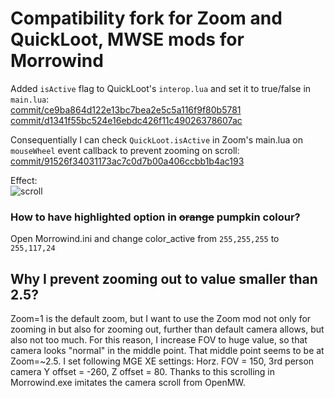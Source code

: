 # Compatibility fork for Zoom and QuickLoot, MWSE mods for Morrowind

Added `isActive` flag to QuickLoot's `interop.lua` and set it to true/false in `main.lua`:  
[commit/ce9ba864d122e13bc7bea2e5c5a116f9f80b5781](https://github.com/the-overdriven/morrowind-zoom-and-quickloot-compatibility/commit/ce9ba864d122e13bc7bea2e5c5a116f9f80b5781)  
[commit/d1341f55bc524e16ebdc426f11c49026378607ac](https://github.com/the-overdriven/morrowind-zoom-and-quickloot-compatibility/commit/d1341f55bc524e16ebdc426f11c49026378607ac)  

Consequentially I can check `QuickLoot.isActive` in Zoom's main.lua on `mouseWheel` event callback to prevent zooming on scroll:  
[commit/91526f34031173ac7c0d7b00a406ccbb1b4ac193](https://github.com/the-overdriven/morrowind-zoom-and-quickloot-compatibility/commit/91526f34031173ac7c0d7b00a406ccbb1b4ac193)  

Effect:  
![scroll](https://github.com/the-overdriven/morrowind-zoom-and-quickloot-compatibility/assets/100090726/99d8bf43-6aa0-4b1d-a889-86d5728ca6ae)
  
### How to have highlighted option in ~~orange~~ pumpkin colour?
Open Morrowind.ini and change color_active from `255,255,255` to `255,117,24`

## Why I prevent zooming out to value smaller than 2.5?
Zoom=1 is the default zoom, but I want to use the Zoom mod not only for zooming in but also for zooming out, further than default camera allows, but also not too much. For this reason, I increase FOV to huge value, so that camera looks "normal" in the middle point. That middle point seems to be at Zoom=~2.5. I set following MGE XE settings: Horz. FOV = 150, 3rd person camera Y offset = -260, Z offset = 80. Thanks to this scrolling in Morrowind.exe imitates the camera scroll from OpenMW.
